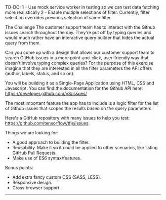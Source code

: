 
TO-DO:
1 - Use mock service worker in testing so we can test data fetching more realistically
2 - Enable multiple selections of filter. Currently, filter selection overrides previous selection of same filter


The Challenge
The customer support team has to interact with the Github issues search throughout the day. They're put off by typing queries and would much rather have an interactive query builder that hides the actual query from them.

Can you come up with a design that allows our customer support team to search GitHub issues in a more point-and-click, user-friendly way that doesn't involve typing complex queries?
For the purpose of this exercise imagine that they are interested in all the filter parameters the API offers (author, labels, status, and so on).

You will be building it as a Single-Page Application using HTML, CSS and Javascript. You can find the documentation for the Github API here: https://developer.github.com/v3/issues/

The most important feature the app has to include is a logic filter for the list of Github issues that scopes the results based on the query parameters.

Here's a GitHub repository with many issues to help you test: https://github.com/tensorflow/tfjs/issues

Things we are looking for:
- A good approach to building the filter.
- Reusability. Make it so it could be applied to other scenarios, like listing GitHub Pull Requests.
- Make use of ES6 syntax/features.

Bonus points:
- Add extra fancy custom CSS (SASS, LESS).
- Responsive design.
- Cross browser support.
----